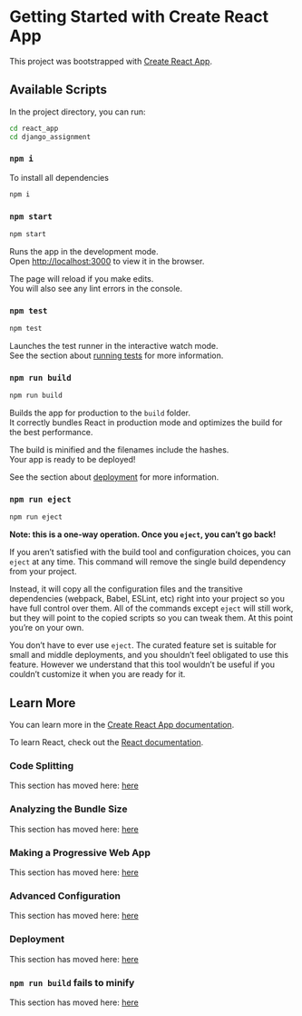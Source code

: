 # Getting Started with Create React App

This project was bootstrapped with [Create React App](https://github.com/facebook/create-react-app).

## Available Scripts

In the project directory, you can run:
```bash
cd react_app
cd django_assignment
```

### `npm i`
To install all dependencies 

```bash
npm i
```

### `npm start`
```bash
npm start
```

Runs the app in the development mode.\
Open [http://localhost:3000](http://localhost:3000) to view it in the browser.

The page will reload if you make edits.\
You will also see any lint errors in the console.

### `npm test`

```bash
npm test
```

Launches the test runner in the interactive watch mode.\
See the section about [running tests](https://facebook.github.io/create-react-app/docs/running-tests) for more information.

### `npm run build`

```bash
npm run build
```

Builds the app for production to the `build` folder.\
It correctly bundles React in production mode and optimizes the build for the best performance.

The build is minified and the filenames include the hashes.\
Your app is ready to be deployed!

See the section about [deployment](https://facebook.github.io/create-react-app/docs/deployment) for more information.

### `npm run eject`

```bash
npm run eject
```

**Note: this is a one-way operation. Once you `eject`, you can’t go back!**

If you aren’t satisfied with the build tool and configuration choices, you can `eject` at any time. This command will remove the single build dependency from your project.

Instead, it will copy all the configuration files and the transitive dependencies (webpack, Babel, ESLint, etc) right into your project so you have full control over them. All of the commands except `eject` will still work, but they will point to the copied scripts so you can tweak them. At this point you’re on your own.

You don’t have to ever use `eject`. The curated feature set is suitable for small and middle deployments, and you shouldn’t feel obligated to use this feature. However we understand that this tool wouldn’t be useful if you couldn’t customize it when you are ready for it.

## Learn More

You can learn more in the [Create React App documentation](https://facebook.github.io/create-react-app/docs/getting-started).

To learn React, check out the [React documentation](https://reactjs.org/).

### Code Splitting

This section has moved here: [here](https://facebook.github.io/create-react-app/docs/code-splitting)

### Analyzing the Bundle Size

This section has moved here: [here](https://facebook.github.io/create-react-app/docs/analyzing-the-bundle-size)

### Making a Progressive Web App

This section has moved here: [here](https://facebook.github.io/create-react-app/docs/making-a-progressive-web-app)

### Advanced Configuration

This section has moved here: [here](https://facebook.github.io/create-react-app/docs/advanced-configuration)

### Deployment

This section has moved here: [here](https://facebook.github.io/create-react-app/docs/deployment)

### `npm run build` fails to minify

This section has moved here: [here](https://facebook.github.io/create-react-app/docs/troubleshooting#npm-run-build-fails-to-minify)
